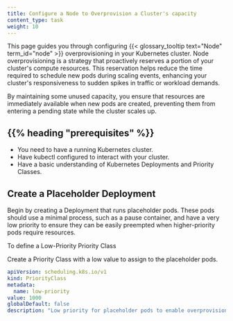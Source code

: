 ```yaml
---
title: Configure a Node to Overprovision a Cluster's capacity
content_type: task
weight: 10
---
```



<!-- overview -->

This page guides you through configuring {{< glossary_tooltip text="Node" term_id="node" >}} overprovisioning in your Kubernetes cluster. Node overprovisioning is a strategy that proactively reserves a portion of your cluster's compute resources. This reservation helps reduce the time required to schedule new pods during scaling events, enhancing your cluster's responsiveness to sudden spikes in traffic or workload demands. 

By maintaining some unused capacity, you ensure that resources are immediately available when new pods are created, preventing them from entering a pending state while the cluster scales up.

## {{% heading "prerequisites" %}}

- You need to have a running Kubernetes cluster.
- Have kubectl configured to interact with your cluster.
- Have a basic understanding of Kubernetes Deployments and Priority Classes.

<!-- steps -->

## Create a Placeholder Deployment

Begin by creating a Deployment that runs placeholder pods. These pods should use a minimal process, such as a pause container, and have a very low priority to ensure they can be easily preempted when higher-priority pods require resources.

To define a Low-Priority Priority Class

Create a Priority Class with a low value to assign to the placeholder pods.

```yaml
apiVersion: scheduling.k8s.io/v1
kind: PriorityClass
metadata:
  name: low-priority
value: 1000
globalDefault: false
description: "Low priority for placeholder pods to enable overprovisioning."
```